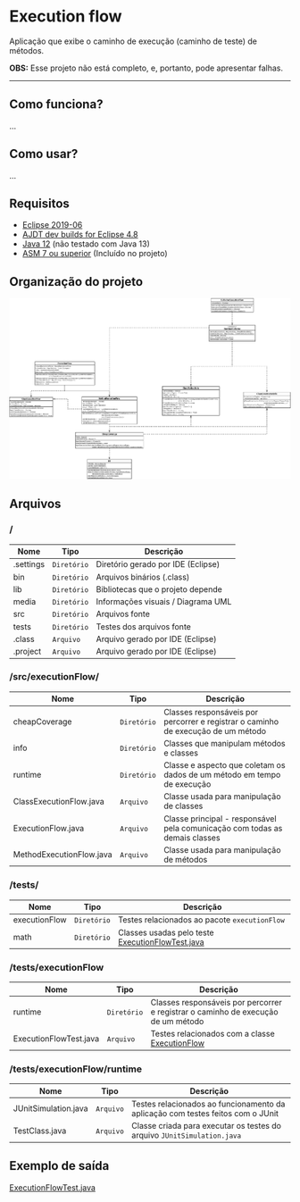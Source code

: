 # Execution flow
Aplicação que exibe o caminho de execução (caminho de teste) de métodos.

<b>OBS:</b> Esse projeto não está completo, e, portanto, pode apresentar falhas.

<hr />

## Como funciona?
...

## Como usar?
...

## Requisitos
- [Eclipse 2019-06](https://www.eclipse.org/downloads/packages/release/2019-06)
- [AJDT dev builds for Eclipse 4.8](http://download.eclipse.org/tools/ajdt/48/dev/update)
- [Java 12](https://www.oracle.com/java/technologies/javase/jdk12-archive-downloads.html) (não testado com Java 13)
- [ASM 7 ou superior](https://github.com/williamniemiec/ExecutionFlow/tree/master/lib) (Incluído no projeto)

## Organização do projeto
![UML diagram](https://github.com/williamniemiec/ExecutionFlow/blob/master/media/uml/UML.png)

##  Arquivos
### /
|        Nome        |Tipo|Descrição|
|----------------|-------------------------------|-----------------------------|
|.settings|`Diretório`|Diretório gerado por IDE (Eclipse)|
| bin |`Diretório`      |Arquivos binários (.class)|
|lib   |`Diretório`|Bibliotecas que o projeto depende   |
|media |`Diretório`|Informações visuais / Diagrama UML|
|src     |`Diretório`| Arquivos fonte|
|tests|`Diretório`|Testes dos arquivos fonte|
|.class|`Arquivo`|Arquivo gerado por IDE (Eclipse)|
|.project|`Arquivo`|Arquivo gerado por IDE (Eclipse)|

### /src/executionFlow/
|        Nome        |Tipo|Descrição|
|----------------|-------------------------------|-----------------------------|
| cheapCoverage|`Diretório`|Classes responsáveis por percorrer e registrar o caminho de execução de um método|
|info|`Diretório`| Classes que manipulam métodos e classes  |
|runtime|`Diretório`|Classe e aspecto que coletam os dados de um método em tempo de execução|
|ClassExecutionFlow.java|`Arquivo`| Classe usada para manipulação de classes|
|ExecutionFlow.java|`Arquivo`|Classe principal - responsável pela comunicação com todas as demais classes|
|MethodExecutionFlow.java|`Arquivo`|Classe usada para manipulação de métodos|

### /tests/
|        Nome        |Tipo|Descrição|
|----------------|-------------------------------|-----------------------------|
| executionFlow|`Diretório`|Testes relacionados ao pacote `executionFlow`|
|math|`Diretório`| Classes usadas pelo teste [ExecutionFlowTest.java](https://github.com/williamniemiec/ExecutionFlow/blob/master/tests/executionFlow/ExecutionFlowTest.java) |

### /tests/executionFlow
|        Nome        |Tipo|Descrição|
|----------------|-------------------------------|-----------------------------|
| runtime|`Diretório`|Classes responsáveis por percorrer e registrar o caminho de execução de um método|
|ExecutionFlowTest.java|`Arquivo`| Testes relacionados com a classe [ExecutionFlow](https://github.com/williamniemiec/ExecutionFlow/blob/master/src/executionFlow/ExecutionFlow.java)|

### /tests/executionFlow/runtime
|        Nome        |Tipo|Descrição|
|----------------|-------------------------------|-----------------------------|
|JUnitSimulation.java|`Arquivo`|Testes relacionados ao funcionamento da aplicação com testes feitos com o JUnit|
| TestClass.java |`Arquivo`      |Classe criada para executar os testes do arquivo `JUnitSimulation.java`|

## Exemplo de saída
[ExecutionFlowTest.java](https://github.com/williamniemiec/ExecutionFlow/blob/master/tests/executionFlow/ "ExecutionFlowTest.java")
